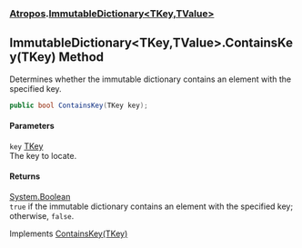 ### [Atropos](Atropos.md 'Atropos').[ImmutableDictionary&lt;TKey,TValue&gt;](ImmutableDictionary_TKey_TValue_.md 'Atropos.ImmutableDictionary&lt;TKey,TValue&gt;')
## ImmutableDictionary&lt;TKey,TValue&gt;.ContainsKey(TKey) Method
Determines whether the immutable dictionary contains an element with the specified key.  
```csharp
public bool ContainsKey(TKey key);
```
#### Parameters
<a name='Atropos_ImmutableDictionary_TKey_TValue__ContainsKey(TKey)_key'></a>
`key` [TKey](ImmutableDictionary_TKey_TValue_.md#Atropos_ImmutableDictionary_TKey_TValue__TKey 'Atropos.ImmutableDictionary&lt;TKey,TValue&gt;.TKey')  
The key to locate.
  
#### Returns
[System.Boolean](https://docs.microsoft.com/en-us/dotnet/api/System.Boolean 'System.Boolean')  
`true` if the immutable dictionary contains an element with the specified key; otherwise, `false`.  
            

Implements [ContainsKey(TKey)](https://docs.microsoft.com/en-us/dotnet/api/System.Collections.Generic.IReadOnlyDictionary-2.ContainsKey#System_Collections_Generic_IReadOnlyDictionary_2_ContainsKey__0_ 'System.Collections.Generic.IReadOnlyDictionary`2.ContainsKey(`0)')  
